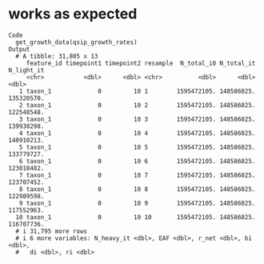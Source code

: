 # works as expected

    Code
      get_growth_data(qsip_growth_rates)
    Output
      # A tibble: 31,805 x 13
         feature_id timepoint1 timepoint2 resample  N_total_i0 N_total_it N_light_it
         <chr>           <dbl>      <dbl> <chr>          <dbl>      <dbl>      <dbl>
       1 taxon_1             0         10 1        1595472105. 148586025. 135320570.
       2 taxon_1             0         10 2        1595472105. 148586025. 122548548.
       3 taxon_1             0         10 3        1595472105. 148586025. 139938298.
       4 taxon_1             0         10 4        1595472105. 148586025. 140910213.
       5 taxon_1             0         10 5        1595472105. 148586025. 133779727.
       6 taxon_1             0         10 6        1595472105. 148586025. 123018482.
       7 taxon_1             0         10 7        1595472105. 148586025. 123707452.
       8 taxon_1             0         10 8        1595472105. 148586025. 122989598.
       9 taxon_1             0         10 9        1595472105. 148586025. 117552963.
      10 taxon_1             0         10 10       1595472105. 148586025. 116707736.
      # i 31,795 more rows
      # i 6 more variables: N_heavy_it <dbl>, EAF <dbl>, r_net <dbl>, bi <dbl>,
      #   di <dbl>, ri <dbl>

